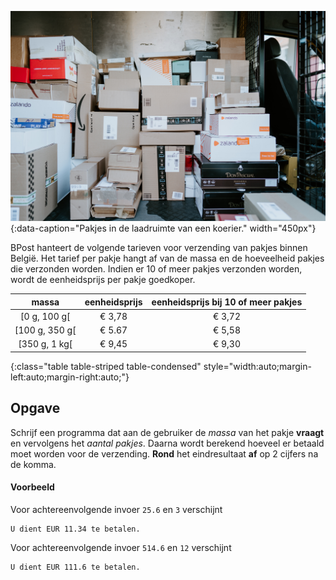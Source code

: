 ![Pakjes in de laadruimte van een koerier.](media/courier.jpg "Foto door Claudio Schwarz op Unsplash."){:data-caption="Pakjes in de laadruimte van een koerier." width="450px"}

BPost hanteert de volgende tarieven voor verzending van pakjes binnen België. Het tarief per pakje hangt af van de massa en de hoeveelheid pakjes die verzonden worden. Indien er 10 of meer pakjes verzonden worden, wordt de eenheidsprijs per pakje goedkoper.


| massa| eenheidsprijs | eenheidsprijs bij 10 of meer pakjes
|:--------:|:-----------:|:--------:|
| [0 g, 100 g[| € 3,78 | € 3,72 |
| [100 g, 350 g[ | € 5.67 | € 5,58 |
| [350 g, 1 kg[ | € 9,45 | € 9,30
{:class="table table-striped table-condensed" style="width:auto;margin-left:auto;margin-right:auto;"}

## Opgave
Schrijf een programma dat aan de gebruiker de *massa* van het pakje **vraagt** en vervolgens het *aantal pakjes*. Daarna wordt berekend hoeveel er betaald moet worden voor de verzending. **Rond** het eindresultaat **af** op 2 cijfers na de komma.

#### Voorbeeld
Voor achtereenvolgende invoer `25.6` en `3` verschijnt
```
U dient EUR 11.34 te betalen.
```
Voor achtereenvolgende invoer `514.6` en `12` verschijnt
```
U dient EUR 111.6 te betalen.
```